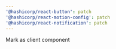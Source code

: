 ```yaml
---
'@hashicorp/react-button': patch
'@hashicorp/react-motion-config': patch
'@hashicorp/react-notification': patch
---
```


Mark as client component
